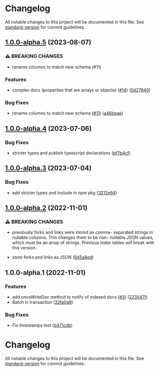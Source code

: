 # Changelog

All notable changes to this project will be documented in this file. See [standard-version](https://github.com/conventional-changelog/standard-version) for commit guidelines.

## [1.0.0-alpha.5](https://github.com/digidem/mapeo-sqlite-indexer/compare/v1.0.0-alpha.4...v1.0.0-alpha.5) (2023-08-07)

### ⚠ BREAKING CHANGES

- rename columns to match new schema (#11)

### Features

- complex docs (properties that are arrays or objects) ([#14](https://github.com/digidem/mapeo-sqlite-indexer/issues/14)) ([0d27840](https://github.com/digidem/mapeo-sqlite-indexer/commit/0d27840fd910897fea1269fb891cc4edf0443a3d))

### Bug Fixes

- rename columns to match new schema ([#11](https://github.com/digidem/mapeo-sqlite-indexer/issues/11)) ([a46beae](https://github.com/digidem/mapeo-sqlite-indexer/commit/a46beae2ae27f63edb0080f261d983b9df333b77))

## [1.0.0-alpha.4](https://github.com/digidem/mapeo-sqlite-indexer/compare/v1.0.0-alpha.2...v1.0.0-alpha.4) (2023-07-06)

### Bug Fixes

- stricter types and publish typescript declarations ([bf7b4cf](https://github.com/digidem/mapeo-sqlite-indexer/commit/bf7b4cf10c8bbf051daf6938b64b7a843fc2248c))

## [1.0.0-alpha.3](https://github.com/digidem/mapeo-sqlite-indexer/compare/v1.0.0-alpha.2...v1.0.0-alpha.3) (2023-07-04)

### Bug Fixes

- add stricter types and include in npm pkg ([3212e94](https://github.com/digidem/mapeo-sqlite-indexer/commit/3212e947332db55d61aef3df1fe3df0f3ea75bdd))

## [1.0.0-alpha.2](https://github.com/digidem/mapeo-sqlite-indexer/compare/v1.0.0-alpha.1...v1.0.0-alpha.2) (2022-11-01)

### ⚠ BREAKING CHANGES

- previously forks and links were stored as comma-
  separated strings in nullable columns. This changes them to be non-
  nullable JSON values, which must be an array of strings. Previous index
  tables will break with this version.

- store forks and links as JSON ([945a8ed](https://github.com/digidem/mapeo-sqlite-indexer/commit/945a8edea0d52de41427e4e73c4f937847ec2fef))

## 1.0.0-alpha.1 (2022-11-01)

### Features

- add onceWriteDoc method to notify of indexed docs ([#3](https://github.com/digidem/mapeo-sqlite-indexer/issues/3)) ([223547f](https://github.com/digidem/mapeo-sqlite-indexer/commit/223547f592ba3b436594da2a5c69d5aa5bb55444))
- Batch in transaction ([32fa0a9](https://github.com/digidem/mapeo-sqlite-indexer/commit/32fa0a91f6145d416772e52009b169199d55df09))

### Bug Fixes

- Fix timestamps test ([b471cdb](https://github.com/digidem/mapeo-sqlite-indexer/commit/b471cdb9afdd3ed5108cf40a0f656f5022f2687a))

# Changelog

All notable changes to this project will be documented in this file. See [standard-version](https://github.com/conventional-changelog/standard-version) for commit guidelines.
